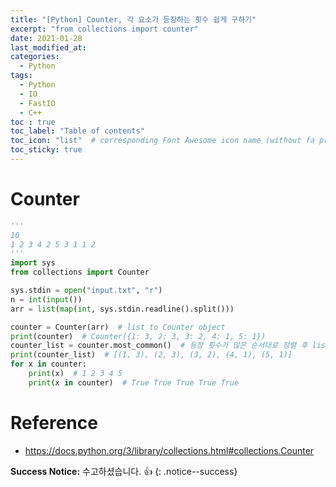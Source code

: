 ```yaml
---
title: "[Python] Counter, 각 요소가 등장하는 횟수 쉽게 구하기"
excerpt: "from collections import counter"
date: 2021-01-28
last_modified_at:
categories:
  - Python
tags:
  - Python
  - IO
  - FastIO
  - C++
toc : true
toc_label: "Table of contents"
toc_icon: "list"  # corresponding Font Awesome icon name (without fa prefix)
toc_sticky: true
---
```


# Counter

```python
'''
10
1 2 3 4 2 5 3 1 1 2
'''
import sys
from collections import Counter

sys.stdin = open("input.txt", "r")
n = int(input())
arr = list(map(int, sys.stdin.readline().split()))

counter = Counter(arr)  # list to Counter object
print(counter)  # Counter({1: 3, 2: 3, 3: 2, 4: 1, 5: 1})
counter_list = counter.most_common()  # 등장 횟수가 많은 순서대로 정렬 후 list로 return
print(counter_list)  # [(1, 3), (2, 3), (3, 2), (4, 1), (5, 1)]
for x in counter:
    print(x)  # 1 2 3 4 5
    print(x in counter)  # True True True True True
```  

# Reference

- <https://docs.python.org/3/library/collections.html#collections.Counter>

**Success Notice:**
수고하셨습니다. :+1:
{: .notice--success}